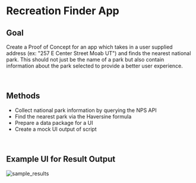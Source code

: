# Recreation Finder App

## Goal
Create a Proof of Concept for an app which takes in a user supplied address (ex: "257 E Center Street Moab UT") and finds the nearest national park. 
This should not just be the name of a park but also contain information about the park selected to provide a better user experience. 

<br>

## Methods
* Collect national park information by querying the NPS API
* Find the nearest park via the Haversine formula
* Prepare a data package for a UI
* Create a mock UI output of script

<br>

## Example UI for Result Output
![sample_results](https://user-images.githubusercontent.com/80305894/153550307-3b5dd343-54e4-4d7a-a4f8-6140ccb79afe.png)

